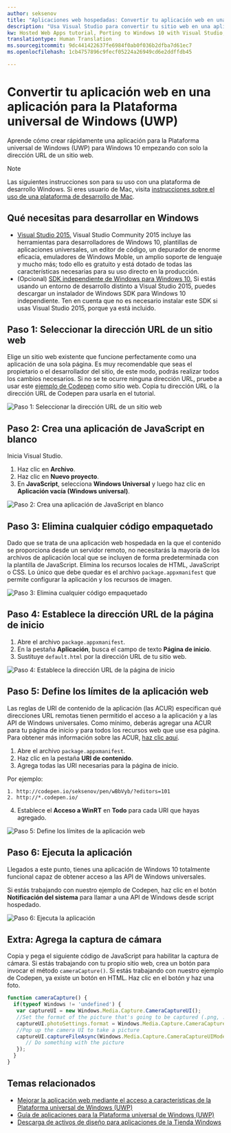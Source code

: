 ```yaml
---
author: seksenov
title: "Aplicaciones web hospedadas: Convertir tu aplicación web en una aplicación de Windows con Visual Studio"
description: "Usa Visual Studio para convertir tu sitio web en una aplicación para la Plataforma universal de Windows (UWP) para Windows 10."
kw: Hosted Web Apps tutorial, Porting to Windows 10 with Visual Studio, How to convert website to Windows, How to add website to Windows Store, Packaging web application for Microsoft Store, Test Windows 10 native features and runtime APIs with CodePen, How to use Windows Cortana Live Tiles Built-in Camera on my Website with remote JavaScript
translationtype: Human Translation
ms.sourcegitcommit: 9dc441422637fe6984f0ab0f036b2dfba7d61ec7
ms.openlocfilehash: 1cb4757896c9fecf05224a26949cd6e2ddffdb45

---
```


# <a name="convert-your-web-application-to-a-universal-windows-platform-uwp-app"></a>Convertir tu aplicación web en una aplicación para la Plataforma universal de Windows (UWP)

Aprende cómo crear rápidamente una aplicación para la Plataforma universal de Windows (UWP) para Windows 10 empezando con solo la dirección URL de un sitio web. 

> [!NOTE]
> Las siguientes instrucciones son para su uso con una plataforma de desarrollo Windows. Si eres usuario de Mac, visita [instrucciones sobre el uso de una plataforma de desarrollo de Mac](/hwa-create-mac.md).

## <a name="what-you-need-to-develop-on-windows"></a>Qué necesitas para desarrollar en Windows

- [Visual Studio 2015.](https://www.visualstudio.com/) Visual Studio Community 2015 incluye las herramientas para desarrolladores de Windows 10, plantillas de aplicaciones universales, un editor de código, un depurador de enorme eficacia, emuladores de Windows Moble, un amplio soporte de lenguaje y mucho más; todo ello es gratuito y está dotado de todas las características necesarias para su uso directo en la producción.
- (Opcional) [SDK independiente de Windows para Windows 10.](https://dev.windows.com/downloads/windows-10-sdk) Si estás usando un entorno de desarrollo distinto a Visual Studio 2015, puedes descargar un instalador de Windows SDK para Windows 10 independiente. Ten en cuenta que no es necesario instalar este SDK si usas Visual Studio 2015, porque ya está incluido.

## <a name="step-1-pick-a-website-url"></a>Paso 1: Seleccionar la dirección URL de un sitio web
Elige un sitio web existente que funcione perfectamente como una aplicación de una sola página. Es muy recomendable que seas el propietario o el desarrollador del sitio, de este modo, podrás realizar todos los cambios necesarios. Si no se te ocurre ninguna dirección URL, pruebe a usar este [ejemplo de Codepen](http://codepen.io/seksenov/pen/wBbVyb/?editors=101) como sitio web. Copia tu dirección URL o la dirección URL de Codepen para usarla en el tutorial. 

![Paso 1: Seleccionar la dirección URL de un sitio web](images/hwa-to-uwp/windows_step1.png)

## <a name="step-2-create-a-blank-javascript-app"></a>Paso 2: Crea una aplicación de JavaScript en blanco

Inicia Visual Studio.
1. Haz clic en **Archivo**.
2. Haz clic en **Nuevo proyecto**.
3. En **JavaScript**, selecciona **Windows Universal** y luego haz clic en **Aplicación vacía (Windows universal)**.

![Paso 2: Crea una aplicación de JavaScript en blanco](images/hwa-to-uwp/windows_step2.png)

## <a name="step-3-delete-any-packaged-code"></a>Paso 3: Elimina cualquier código empaquetado

Dado que se trata de una aplicación web hospedada en la que el contenido se proporciona desde un servidor remoto, no necesitarás la mayoría de los archivos de aplicación local que se incluyen de forma predeterminada con la plantilla de JavaScript. Elimina los recursos locales de HTML, JavaScript o CSS. Lo único que debe quedar es el archivo `package.appxmanifest` que permite configurar la aplicación y los recursos de imagen.

![Paso 3: Elimina cualquier código empaquetado](images/hwa-to-uwp/windows_step3.png)

## <a name="step-4-set-the-start-page-url"></a>Paso 4: Establece la dirección URL de la página de inicio

1. Abre el archivo `package.appxmanifest`.
2. En la pestaña **Aplicación**, busca el campo de texto **Página de inicio**.
3. Sustituye `default.html` por la dirección URL de tu sitio web.

![Paso 4: Establece la dirección URL de la página de inicio](images/hwa-to-uwp/windows_step4.png)

## <a name="step-5-define-the-boundaries-of-your-web-app"></a>Paso 5: Define los límites de la aplicación web

Las reglas de URI de contenido de la aplicación (las ACUR) especifican qué direcciones URL remotas tienen permitido el acceso a la aplicación y a las API de Windows universales. Como mínimo, deberás agregar una ACUR para tu página de inicio y para todos los recursos web que use esa página. Para obtener más información sobre las ACUR, [haz clic aquí](./hwa-access-features.md).
1. Abre el archivo `package.appxmanifest`.
2. Haz clic en la pestaña **URI de contenido**.
3. Agrega todas las URI necesarias para la página de inicio.

Por ejemplo:
```
1. http://codepen.io/seksenov/pen/wBbVyb/?editors=101
2. http://*.codepen.io/
```
4. Establece el **Acceso a WinRT** en **Todo** para cada URI que hayas agregado.

![Paso 5: Define los límites de la aplicación web](images/hwa-to-uwp/windows_step5.png)

## <a name="step-6-run-your-app"></a>Paso 6: Ejecuta la aplicación

Llegados a este punto, tienes una aplicación de Windows 10 totalmente funcional capaz de obtener acceso a las API de Windows universales.

Si estás trabajando con nuestro ejemplo de Codepen, haz clic en el botón **Notificación del sistema** para llamar a una API de Windows desde script hospedado.

![Paso 6: Ejecuta la aplicación](images/hwa-to-uwp/windows_step6.png)

## <a name="bonus-add-camera-capture"></a>Extra: Agrega la captura de cámara

Copia y pega el siguiente código de JavaScript para habilitar la captura de cámara. Si estás trabajando con tu propio sitio web, crea un botón para invocar el método `cameraCapture()`. Si estás trabajando con nuestro ejemplo de Codepen, ya existe un botón en HTML. Haz clic en el botón y haz una foto.

```JavaScript
function cameraCapture() {
  if(typeof Windows != 'undefined') {
   var captureUI = new Windows.Media.Capture.CameraCaptureUI();
   //Set the format of the picture that's going to be captured (.png, .jpg, ...)
   captureUI.photoSettings.format = Windows.Media.Capture.CameraCaptureUIPhotoFormat.png;
   //Pop up the camera UI to take a picture
   captureUI.captureFileAsync(Windows.Media.Capture.CameraCaptureUIMode.photo).then(function (capturedItem) {
      // Do something with the picture
   });
  }
}
```

## <a name="related-topics"></a>Temas relacionados

- [Mejorar la aplicación web mediante el acceso a características de la Plataforma universal de Windows (UWP)](hwa-access-features.md)
- [Guía de aplicaciones para la Plataforma universal de Windows (UWP)](http://go.microsoft.com/fwlink/p/?LinkID=397871)
- [Descarga de activos de diseño para aplicaciones de la Tienda Windows](https://msdn.microsoft.com/library/windows/apps/xaml/bg125377.aspx)



<!--HONumber=Dec16_HO1-->


